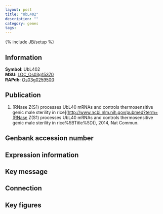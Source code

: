 ```yaml
---
layout: post
title: "UbL402"
description: ""
category: genes
tags: 
---
```

{% include JB/setup %}

## Information
__Symbol__: UbL402  
__MSU__: [LOC_Os03g15370](http://rice.plantbiology.msu.edu/cgi-bin/ORF_infopage.cgi?orf=LOC_Os03g15370)  
__RAPdb__: [Os03g0259500](http://rapdb.dna.affrc.go.jp/viewer/gbrowse_details/irgsp1?name=Os03g0259500)  

## Publication
1. [RNase Z(S1) processes UbL40 mRNAs and controls thermosensitive genic male sterility in rice](http://www.ncbi.nlm.nih.gov/pubmed?term=(RNase Z(S1) processes UbL40 mRNAs and controls thermosensitive genic male sterility in rice%5BTitle%5D)), 2014, Nat Commun.

## Genbank accession number

## Expression information

## Key message

## Connection

## Key figures


